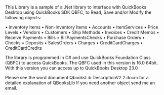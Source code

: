 
This Library is a sample of a .Net library to interface with QuickBooks Desktop using QuickBooks SDK QBFC, to Read, Save and/or Modify the following objects:

  •	Inventory Items
  •	Non-Inventory Items
  •	Accounts
  •	ItemServices
  •	Price Levels
  •	Vendors
  •	Customers
  •	Ship Methods
  •	Invoices
  •	Credit Memos
  •	Receive Payments
  •	Bills
  •	BillPaymentsChecks
  •	Purchase Orders
  •	Checks
  •	Deposits
  •	SalesOrders
  •	Charges
  •	CreditCardCharges
  •	CreditCardCredits

  
The library is programmed in C# and use QuickBooks Foundation Class (QBFC) to access QuickBooks.
The QBFC used in this version is 16.0 64bit. With this version you can access up to QuickBooks Desktop 23.0

Please see the word document QbooksLib DescriptionV2.2.docm for a detailed explanation of QBooksLib
If you need another object send me an email.

